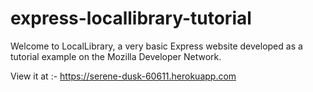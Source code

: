 # express-locallibrary-tutorial
Welcome to LocalLibrary, a very basic Express website developed as a tutorial example on the Mozilla Developer Network.

View it at :- https://serene-dusk-60611.herokuapp.com

